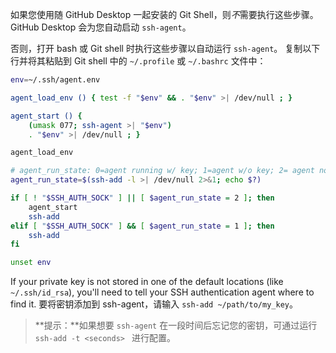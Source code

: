 如果您使用随 GitHub Desktop 一起安装的 Git Shell，则*不*需要执行这些步骤。 GitHub Desktop 会为您自动启动 `ssh-agent`。

否则，打开 bash 或 Git shell 时执行这些步骤以自动运行 `ssh-agent`。 复制以下行并将其粘贴到 Git shell 中的 `~/.profile` 或 `~/.bashrc` 文件中：

```bash
env=~/.ssh/agent.env

agent_load_env () { test -f "$env" && . "$env" >| /dev/null ; }

agent_start () {
    (umask 077; ssh-agent >| "$env")
    . "$env" >| /dev/null ; }

agent_load_env

# agent_run_state: 0=agent running w/ key; 1=agent w/o key; 2= agent not running
agent_run_state=$(ssh-add -l >| /dev/null 2>&1; echo $?)

if [ ! "$SSH_AUTH_SOCK" ] || [ $agent_run_state = 2 ]; then
    agent_start
    ssh-add
elif [ "$SSH_AUTH_SOCK" ] && [ $agent_run_state = 1 ]; then
    ssh-add
fi

unset env
```

If your private key is not stored in one of the default locations (like `~/.ssh/id_rsa`), you'll need to tell your SSH authentication agent where to find it. 要将密钥添加到 ssh-agent，请输入 `ssh-add ~/path/to/my_key`。



> **提示：**如果想要 `ssh-agent` 在一段时间后忘记您的密钥，可通过运行 `ssh-add -t <seconds> ` 进行配置。